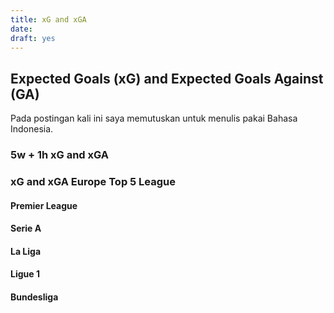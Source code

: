 ```yaml
---
title: xG and xGA
date:
draft: yes
---
```


## Expected Goals (xG) and Expected Goals Against (GA)
Pada postingan kali ini saya memutuskan untuk menulis pakai Bahasa Indonesia.

### 5w + 1h xG and xGA

### xG and xGA Europe Top 5 League

#### Premier League

#### Serie A

#### La Liga

#### Ligue 1

#### Bundesliga